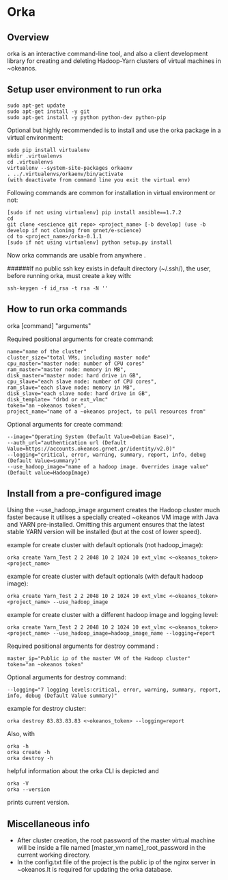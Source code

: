 Orka
=====


Overview
--------

orka is an interactive command-line tool, and also a
client development library for creating and deleting Hadoop-Yarn clusters of virtual machines
in ~okeanos.

Setup user environment to run orka
--------------------------------
    sudo apt-get update
    sudo apt-get install -y git
    sudo apt-get install -y python python-dev python-pip

 Optional but highly recommended is to install and use the orka package in a virtual environment:
 
    sudo pip install virtualenv
    mkdir .virtualenvs
    cd .virtualenvs
    virtualenv --system-site-packages orkaenv
    . ../.virtualenvs/orkaenv/bin/activate
    (with deactivate from command line you exit the virtual env)
    
Following commands are common for installation in virtual environment or not:

    [sudo if not using virtualenv] pip install ansible==1.7.2
    cd
    git clone <escience git repo> <project_name> [-b develop] (use -b develop if not cloning from grnet/e-science)
    cd to <project_name>/orka-0.1.1
    [sudo if not using virtualenv] python setup.py install
 
  Now orka commands are usable from anywhere .





######If no public ssh key exists in default directory (~/.ssh/), the user, before running orka, must create a key with:

    ssh-keygen -f id_rsa -t rsa -N ''
    


How to run orka commands
------------------------
orka [command] "arguments"

Required positional arguments for create command:
         
    name="name of the cluster" 
    cluster_size="total VMs, including master node" 
    cpu_master="master node: number of CPU cores" 
    ram_master="master node: memory in MB",
    disk_master="master node: hard drive in GB",
    cpu_slave="each slave node: number of CPU cores",
    ram_slave="each slave node: memory in MB",
    disk_slave="each slave node: hard drive in GB", 
    disk_template= "drbd or ext_vlmc"
    token="an ~okeanos token",
    project_name="name of a ~okeanos project, to pull resources from"
    
Optional arguments for create command:

    --image="Operating System (Default Value=Debian Base)",
    --auth_url="authentication url (Default Value=https://accounts.okeanos.grnet.gr/identity/v2.0)"
    --logging="critical, error, warning, summary, report, info, debug (Default Value=summary)"
    --use_hadoop_image="name of a hadoop image. Overrides image value" (Default value=HadoopImage)

Install from a pre-configured image
----------------------------------

Using the --use_hadoop_image argument creates the Hadoop cluster much faster because it utilises a specially
    created ~okeanos VM image with Java and YARN pre-installed. Omitting this argument ensures that the latest
    stable YARN version will be installed (but at the cost of lower speed).

example for create cluster with default optionals (not hadoop_image):

    orka create Yarn_Test 2 2 2048 10 2 1024 10 ext_vlmc <~okeanos_token> <project_name>
    
example for create cluster with default optionals (with default hadoop image):

    orka create Yarn_Test 2 2 2048 10 2 1024 10 ext_vlmc <~okeanos_token> <project_name> --use_hadoop_image

example for create cluster with a different hadoop image and logging level:

    orka create Yarn_Test 2 2 2048 10 2 1024 10 ext_vlmc <~okeanos_token> <project_name> --use_hadoop_image=hadoop_image_name --logging=report

Required positional arguments for destroy command :

    master_ip="Public ip of the master VM of the Hadoop cluster"
    token="an ~okeanos token"

Optional arguments for destroy command:

    --logging="7 logging levels:critical, error, warning, summary, report, info, debug (Default Value summary)"

example for destroy cluster:

    orka destroy 83.83.83.83 <~okeanos_token> --logging=report

Also, with

    orka -h
    orka create -h
    orka destroy -h
    
helpful information about the orka CLI is depicted and

    orka -V
    orka --version
    
prints current version.

Miscellaneous info
----------------
- After cluster creation, the root password of the master virtual machine will be inside a file named [master_vm name]_root_password in the current working directory.
- In the config.txt file of the project is the public ip of the nginx server in ~okeanos.It is required for updating the orka database.
